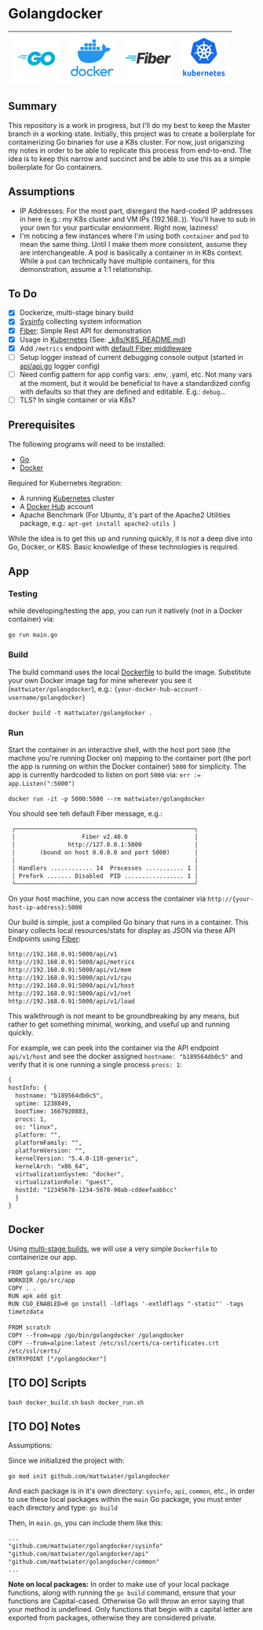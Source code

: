 # Golangdocker

| !["Go"](_assets/logo-golang.png?raw=true "Go") | !["Docker"](_assets/logo-docker.png?raw=true "Docker") | !["Fiber"](_assets/logo-golang-fiber.png?raw=true "Fiber") | !["Kubernetes"](_assets/logo-k8s.png?raw=true "Kubernetes") |
|:-------------:|:-------------:|:-------------:|:-------------:|

## Summary

This repository is a work in progress, but I'll do my best to keep the Master branch in a working state. Initially, this project was to create a boilerplate for containerizing Go binaries for use a K8s cluster. For now, just origanizing my notes in order to be able to replicate this process from end-to-end. The idea is to keep this narrow and succinct and be able to use this as a simple boilerplate for Go containers.

## Assumptions

* IP Addresses: For the most part, disregard the hard-coded IP addresses in here (e.g.: my K8s cluster and VM IPs (192.168.*.*)). You'll have to sub in your own for your particular envionment. Right now, laziness!
* I'm noticing a few instances where I'm using both `container` and `pod` to mean the same thing. Until I make them more consistent, assume they are interchangeable. A pod is basiically a container in in K8s context. While a `pod` can technically have multiple containers, for this demonstration, assume a 1:1 relationship.

## To Do

- [x] Dockerize, multi-stage binary build
- [x] [Sysinfo](https://github.com/shirou/gopsutil) collecting system information
- [x] [Fiber](https://docs.gofiber.io/): Simple Rest API for demonstration
- [x] Usage in [Kubernetes](https://kubernetes.io/) (See: [_k8s/K8S_README.md](../../blob/master/_k8s/K8S_README.md))
- [x] Add `/metrics` endpoint with [default Fiber middleware](https://docs.gofiber.io/api/middleware/monitor)
- [ ] Setup logger instead of current debugging console output (started in [api/api.go](../../blob/master/api/api.go#L61) logger config)
- [ ] Need config pattern for app config vars: .env, .yaml, etc. Not many vars at the moment, but it would be beneficial to have a standardized config with defaults so that they are defined and editable. E.g.: `debug`...
- [ ] TLS? In single container or via K8s?

## Prerequisites

The following programs will need to be installed:

* [Go](https://go.dev/learn/)
* [Docker](https://www.docker.com/get-started/)

Required for Kubernetes itegration:

* A running [Kubernetes](https://kubernetes.io/) cluster
* A [Docker Hub](https://hub.docker.com/) account
* Apache Benchmark (For Ubuntu, it's part of the Apache2 Utilities package, e.g.: `apt-get install apache2-utils `)

While the idea is to get this up and running quickly, it is not a deep dive into Go, Docker, or K8S. Basic knowledge of these technologies is required.

## App

### Testing

while developing/testing the app, you can run it natively (not in a Docker container) via:

`go run main.go`

### Build

The build command uses the local [Dockerfile](../../blob/master/Dockerfile) to build the image. Substitute your own Docker image tag for mine wherever you see it (`mattwiater/golangdocker`), e.g.: `{your-docker-hub-account-username/golangdocker}`

`docker build -t mattwiater/golangdocker .`

### Run

Start the container in an interactive shell, with the host port `5000` (the machine you're running Docker on) mapping to the container port (the port the app is running on within the Docker container) `5000` for simplicity. The app is currently hardcoded to listen on port `5000` via: `err := app.Listen(":5000")`

`docker run -it -p 5000:5000 --rm mattwiater/golangdocker`

You should see teh default Fiber message, e.g.:

```
 ┌───────────────────────────────────────────────────┐
 │                   Fiber v2.40.0                   │
 │               http://127.0.0.1:5000               │
 │       (bound on host 0.0.0.0 and port 5000)       │
 │                                                   │
 │ Handlers ............ 14  Processes ........... 1 │
 │ Prefork ....... Disabled  PID ................. 1 │
 └───────────────────────────────────────────────────┘
```

On your host machine, you can now access the container via `http://{your-host-ip-address}:5000`

Our build is simple, just a compiled Go binary that runs in a container. This binary collects local resources/stats for display as JSON via these API Endpoints using [Fiber](https://docs.gofiber.io/):

```
http://192.168.0.91:5000/api/v1
http://192.168.0.91:5000/api/metrics
http://192.168.0.91:5000/api/v1/mem
http://192.168.0.91:5000/api/v1/cpu
http://192.168.0.91:5000/api/v1/host
http://192.168.0.91:5000/api/v1/net
http://192.168.0.91:5000/api/v1/load
```

This walkthrough is not meant to be groundbreaking by any means, but rather to get something minimal, working, and useful up and running quickly.

For example, we can peek into the container via the API endpoint `api/v1/host` and see the docker assigned `hostname: "b189564db0c5"` and verify that it is one running a single process `procs: 1`:

```
{
hostInfo: {
  hostname: "b189564db0c5",
  uptime: 1238849,
  bootTime: 1667920883,
  procs: 1,
  os: "linux",
  platform: "",
  platformFamily: "",
  platformVersion: "",
  kernelVersion: "5.4.0-110-generic",
  kernelArch: "x86_64",
  virtualizationSystem: "docker",
  virtualizationRole: "guest",
  hostId: "12345678-1234-5678-90ab-cddeefaabbcc"
  }
}
```

## Docker

Using [multi-stage builds](https://docs.docker.com/build/building/multi-stage/#use-multi-stage-builds), we will use a very simple `Dockerfile` to containerize our app.

```
FROM golang:alpine as app
WORKDIR /go/src/app
COPY . .
RUN apk add git
RUN CGO_ENABLED=0 go install -ldflags '-extldflags "-static"' -tags timetzdata

FROM scratch
COPY --from=app /go/bin/golangdocker /golangdocker
COPY --from=alpine:latest /etc/ssl/certs/ca-certificates.crt /etc/ssl/certs/
ENTRYPOINT ["/golangdocker"]
```

## [TO DO] Scripts

`bash docker_build.sh`
`bash docker_run.sh`

## [TO DO] Notes

Assumptions:

Since we initialized the project with: 

`go mod init github.com/mattwiater/golangdocker`

And each package is in it's own directory: `sysinfo`, `api`, `common`, etc., in order to use these local packages within the `main` Go package, you must enter each directory and type: `go build`

Then, in `main.go`, you can include them like this:

```
...
"github.com/mattwiater/golangdocker/sysinfo"
"github.com/mattwiater/golangdocker/api"
"github.com/mattwiater/golangdocker/common"
...
```

**Note on local packages:** In order to make use of your local package functions, along with running the `go build` command, ensure that your functions are Capital-cased. Otherwise Go will throw an error saying that your method is undefined. Only functions that begin with a capital letter are exported from packages, otherwise they are considered private.